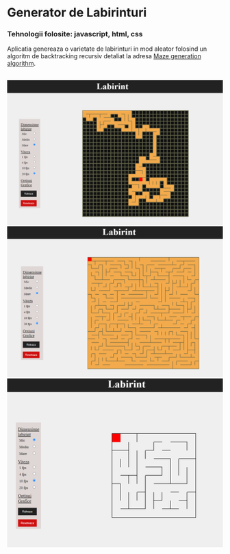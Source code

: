 # Generator de Labirinturi
### Tehnologii folosite: javascript, html, css
Aplicatia genereaza o varietate de labirinturi in mod aleator folosind un algoritm de backtracking recursiv 
detaliat la adresa [Maze generation algorithm](https://en.wikipedia.org/wiki/Maze_generation_algorithm).<br/><br/>

![labirint in generare](https://github.com/StroeAndrei/JAVASCRIPT/blob/main/Projects/GeneratorLabirinturi/screenshots/step1.png)<br/>
![labirint dim mare](https://github.com/StroeAndrei/JAVASCRIPT/blob/main/Projects/GeneratorLabirinturi/screenshots/step2.png)<br/>
![labirint dim mica](https://github.com/StroeAndrei/JAVASCRIPT/blob/main/Projects/GeneratorLabirinturi/screenshots/step3.png)
